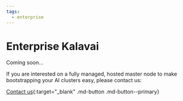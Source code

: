 ```yaml
---
tags:
  - enterprise
---
```

# Enterprise Kalavai

Coming soon...

If you are interested on a fully managed, hosted master node to make bootstrapping your AI clusters easy, please contact us:

[Contact us](http://eepurl.com/iC89hk){:target="_blank" .md-button .md-button--primary}
